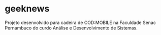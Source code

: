 # geeknews
 Projeto desenvolvido para cadeira de COD:MOBILE na Faculdade Senac Pernambuco do curdo Análise e Desenvolvimento de Sistemas.
